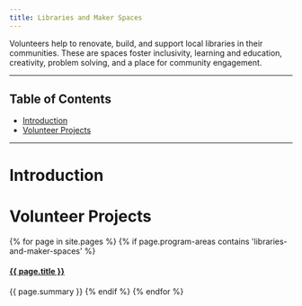 ```yaml
---
title: Libraries and Maker Spaces
---
```


<p class="lead">Volunteers help to renovate, build, and support local libraries in their communities. These are spaces foster inclusivity, learning and education, creativity, problem solving, and a place for community engagement.</p>



___



## Table of Contents

- [Introduction](#introduction)
- [Volunteer Projects](#volunteer-projects)



___



# Introduction



# Volunteer Projects

{% for page in site.pages %}
{% if page.program-areas contains 'libraries-and-maker-spaces' %}  
#### [{{ page.title }}]({{page.url}})
{{ page.summary }}
{% endif %}
{% endfor %}



